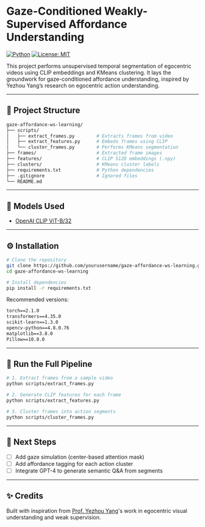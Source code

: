 # Gaze-Conditioned Weakly-Supervised Affordance Understanding

[![Python](https://img.shields.io/badge/python-3.10-blue.svg)](https://www.python.org/)
[![License: MIT](https://img.shields.io/badge/License-MIT-yellow.svg)](LICENSE)

This project performs unsupervised temporal segmentation of egocentric videos using CLIP embeddings and KMeans clustering. It lays the groundwork for gaze-conditioned affordance understanding, inspired by Yezhou Yang’s research on egocentric action understanding.

---

## 📁 Project Structure

```bash
gaze-affordance-ws-learning/
├── scripts/
│   ├── extract_frames.py        # Extracts frames from video
│   ├── extract_features.py      # Embeds frames using CLIP
│   └── cluster_frames.py        # Performs KMeans segmentation
├── frames/                      # Extracted frame images
├── features/                    # CLIP 512D embeddings (.npy)
├── clusters/                    # KMeans cluster labels
├── requirements.txt             # Python dependencies
├── .gitignore                   # Ignored files
└── README.md
```

---

## 🧠 Models Used

- [OpenAI CLIP ViT-B/32](https://huggingface.co/openai/clip-vit-base-patch32)

---

## ⚙️ Installation

```bash
# Clone the repository
git clone https://github.com/yourusername/gaze-affordance-ws-learning.git
cd gaze-affordance-ws-learning

# Install dependencies
pip install -r requirements.txt
```

Recommended versions:
```txt
torch==2.1.0
transformers==4.35.0
scikit-learn==1.3.0
opencv-python==4.8.0.76
matplotlib==3.8.0
Pillow==10.0.0
```

---

## 🚀 Run the Full Pipeline

```bash
# 1. Extract frames from a sample video
python scripts/extract_frames.py

# 2. Generate CLIP features for each frame
python scripts/extract_features.py

# 3. Cluster frames into action segments
python scripts/cluster_frames.py
```

---

## 📌 Next Steps

- [ ] Add gaze simulation (center-based attention mask)
- [ ] Add affordance tagging for each action cluster
- [ ] Integrate GPT-4 to generate semantic Q&A from segments

---

## ✨ Credits

Built with inspiration from [Prof. Yezhou Yang](https://yezhouyang.engineering.asu.edu/)'s work in egocentric visual understanding and weak supervision.

